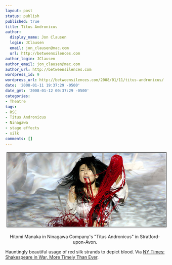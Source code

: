 ```yaml
---
layout: post
status: publish
published: true
title: Titus Andronicus
author:
  display_name: Jon Clausen
  login: JClausen
  email: jon_clausen@mac.com
  url: http://betweensilences.com
author_login: JClausen
author_email: jon_clausen@mac.com
author_url: http://betweensilences.com
wordpress_id: 9
wordpress_url: http://betweensilences.com/2008/01/11/titus-andronicus/
date: '2008-01-11 19:37:29 -0500'
date_gmt: '2008-01-12 00:37:29 -0500'
categories:
- Theatre
tags:
- RSC
- Titus Andronicus
- Ninagawa
- stage effects
- silk
comments: []
---
```

<div align="center"><img src="/images/2008/01/08bran600-2.jpg" border="1" hspace="4" vspace="4" alt="Ninagawa Company's Titus Andronicus" title="Ninagawa Company's Titus Andronicus" /></p>
<p class="caption">Hitomi Manaka in Ninagawa Company's "Titus Andronicus" in Stratford-upon-Avon.</p>
</div>
<p>Hauntingly beautiful usage of red silk strands to depict blood.  Via <a href="http://www.nytimes.com/2006/07/08/theater/08bran.html?_r=2&oref=slogin&oref=slogin">NY Times: Shakespeare in War, More Timely Than Ever</a>.</p>
